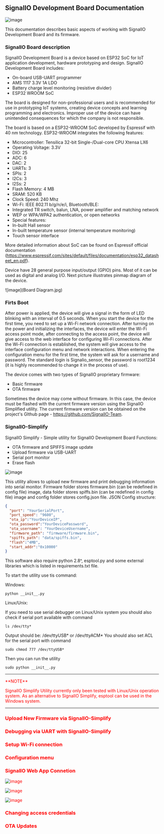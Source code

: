 ## SignalIO Development Board Documentation

![image](Board-3D.jpg)

This documentation describes basic aspects of working with SignalIO Development Board and its firmware.
### SignalIO Board description

SignalIO Development Board is a device based on ESP32 SoC for IoT application development, hardware prototyping and design. SignalIO Development Board includes:
-	On-board USB-UART programmer
-	AMS 1117 3.3V 1A LDO
-	Battery charge level monitoring (resistive divider)
-	ESP32 WROOM SoC

The board is designed for non-professional users and is recommended for use in prototyping IoT systems, creating device concepts and learning programming and electronics. Improper use of the device can have unintended consequences for which the company is not responsible.

The board is based on a ESP32-WROOM SoC developed by Espressif with 40 nm technology. ESP32-WROOM integrates the following features:

-	Microcontroller: Tensilica 32-bit Single-/Dual-core CPU Xtensa LX6
-	Operating Voltage: 3.3V
-	DIO: 25
-	ADC: 6
-	DAC: 2
-	UARTs: 3
-	SPIs: 2
-	I2Cs: 3
-	I2Ss: 2
-	Flash Memory: 4 MB
-	SRAM: 520 KB
-	Clock Speed: 240 Mhz
-	Wi-Fi: IEEE 802.11 b/g/n/e/i, Bluetooth/BLE:
  -	Integrated TR switch, balun, LNA, power amplifier and matching network
  -	WEP or WPA/WPA2 authentication, or open networks
-	Special features:
  -	In-built Hall sensor
  -	In-built temperature sensor (internal temperature monitoring)
  -	Touch sensor interface 

More detailed information about SoC can be found on Espressif official documentation (https://www.espressif.com/sites/default/files/documentation/esp32_datasheet_en.pdf).

Device have 28 general purpose input/output (GPIO) pins. Most of it can be used as digital and analog I/O. Next picture illustrates pinmap diagram of the device.

![image](Board Diagram.jpg)


### Firts Boot

After power is applied, the device will give a signal in the form of LED blinking with an interval of 0.5 seconds. When you start the device for the first time, you need to set up a Wi-Fi network connection. After turning on the power and initializing the interfaces, the device will enter the Wi-Fi access point mode, after connecting to the access point, the device will give access to the web interface for configuring Wi-Fi connections. After the Wi-Fi connection is established, the system will give access to the interface configuration menu and network interactions. When entering the configuration menu for the first time, the system will ask for a username and password. The standard login is Signalio_sensor, the password is root1234 (it is highly recommended to change it in the process of use). 

The device comes with two types of SignalIO proprietary firmware: 

- Basic firmware 
- OTA firmware 

Sometimes the device may come without firmware. In this case, the device must be flashed with the current firmware version using the SignalIO Simplified utility. The current firmware version can be obtained on the project's GIthub page - https://github.com/SignalIO-Team. 

### SignalIO-Simplify

SignalIO Simplify - Simple utility for SignalIO Development Board Functions:

- OTA firmware and SPIFFS image update
- Upload firmware via USB-UART
- Serial port monitor
- Erase flash

![image](SignalIO-Simplify.png)

This utility allows to upload new firmware and print debugging information into serial monitor. Firmware folder stores firmware.bin (can be redefined in config file) image, data folder stores spiffs.bin (can be redefined in config file) image and config folder stores config.json file.
JSON Config structure:

```json
{
  "port": "YourSerialPort",
  "port_speed": "9600",
  "ota_ip":"YourDeviceIP",
  "ota_password":"YourDevicePassword",
  "ota_username": "YourDeviceUsername",
  "firmware_path": "firmware/firmware.bin",
  "spiffs_path": "data/spiffs.bin",
  "flash":"4MB",
  "start_addr":"0x10000"
}
```

This software also require python 2.8^, esptool.py and some external libraries which is listed in requirements.txt file.

To start the utility use tis command:

Windows:
```
python __init__.py
```

Linux/Unix:

If you need to use serial debugger on Linux/Unix system you should also check if serial port available with command

```
ls /dev/tty*
```

Output should be: /dev/ttyUSB* or /dev/ttyACM*
You should also set ACL for the serial port with command

```
sudo chmod 777 /dev/ttyUSB*
```

Then you can run the utility
```
sudo python __init__.py
```

---
<span style="color:red">
**NOTE**

SignalIO Simplify Utility currently only been tested with Linux/Unix operation system. As an alternative to SignalIO Simplify, esptool can be used in the Windows system.
</span>

---

### Upload New Firmware via SignalIO-Simplify


### Debugging via UART with SignalIO-Simplify


### Setup Wi-Fi connection


### Configuration menu


### SignalIO Web App Connetion

![image](platform-1024x576.png)

![image](MQTT-config-platform.png)

![image](platform.png)

### Changing access credentials


### OTA Updates


